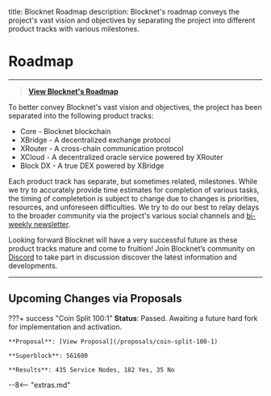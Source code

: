 title: Blocknet Roadmap
description: Blocknet's roadmap conveys the project's vast vision and objectives by separating the project into different product tracks with various milestones.


# Roadmap

---

> [**View Blocknet's Roadmap <i class="fa fa-external-link"></i>**](https://blocknet.co/#roadmap)

To better convey Blocknet's vast vision and objectives, the project has been separated into the following product tracks:

* Core - Blocknet blockchain
* XBridge - A decentralized exchange protocol
* XRouter - A cross-chain communication protocol
* XCloud - A decentralized oracle service powered by XRouter
* Block DX - A true DEX powered by XBridge

Each product track has separate, but sometimes related, milestones. While we try to accurately provide time estimates for completion of various tasks, the timing of completetion is subject to change due to changes is priorities, resources, and unforeseen difficulties. We try to do our best to relay delays to the broader community via the project's various social channels and [bi-weekly newsletter](https://eepurl.com/c5OJMj).

Looking forward Blocknet will have a very successful future as these product tracks mature and come to fruition! Join Blocknet’s community on [Discord](https://discord.gg/2e6s7H8) to take part in discussion discover the latest information and developments.

---

## Upcoming Changes via Proposals

???+ success "Coin Split 100:1"
    **Status**: Passed. Awaiting a future hard fork for implementation and activation.

    **Proposal**: [View Proposal](/proposals/coin-split-100-1)

    **Superblock**: 561600

    **Results**: 435 Service Nodes, 182 Yes, 35 No








<script type="text/javascript">
// read instructions for related links in ../snippets/extras.md
var relatedLinks = [];
</script>

--8<-- "extras.md"





